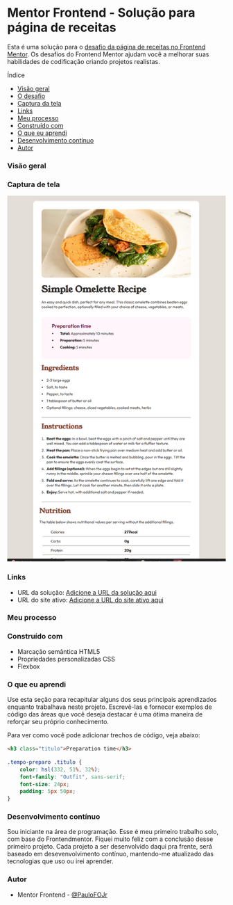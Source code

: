 
# Mentor Frontend - Solução para página de receitas

Esta é uma solução para o [desafio da página de receitas no Frontend Mentor](https://www.frontendmentor.io/challenges/recipe-page-KiTsR8QQKm). Os desafios do Frontend Mentor ajudam você a melhorar suas habilidades de codificação criando projetos realistas.

Índice

- [Visão geral](#visão-geral)
- [O desafio](#the-challenge)
- [Captura da tela](#captura-de-tela)
- [Links](#links)
- [Meu processo](#meu-processo)
- [Construído com](#construído-com)
- [O que eu aprendi](#o-que-eu-aprendi)
- [Desenvolvimento contínuo](#continued-development)
- [Autor](#autor)


### Visão geral

### Captura de tela

![Captura da tela](Captura%20de%20tela%202025-05-13.png)

### Links

- URL da solução: [Adicione a URL da solução aqui](https://your-solution-url.com)
- URL do site ativo: [Adicione a URL do site ativo aqui](https://your-live-site-url.com)

### Meu processo

### Construído com

- Marcação semântica HTML5
- Propriedades personalizadas CSS
- Flexbox

### O que eu aprendi

Use esta seção para recapitular alguns dos seus principais aprendizados enquanto trabalhava neste projeto. Escrevê-las e fornecer exemplos de código das áreas que você deseja destacar é uma ótima maneira de reforçar seu próprio conhecimento.

Para ver como você pode adicionar trechos de código, veja abaixo:
``` HTML
<h3 class="titulo">Preparation time</h3>
```
```css
.tempo-preparo .titulo {
    color: hsl(332, 51%, 32%);
    font-family: "Outfit", sans-serif;
    font-size: 24px;
    padding: 5px 50px;
}
```

### Desenvolvimento contínuo

Sou iniciante na área de programação. Esse é meu primeiro trabalho solo, com base do Frontendmentor. Fiquei muito feliz com a conclusão desse primeiro projeto. Cada projeto a ser desenvolvido daqui pra frente, será baseado em desevenvolvimento contínuo, mantendo-me atualizado das tecnologias que uso ou irei aprender.

### Autor

- Mentor Frontend - [@PauloFOJr](https://www.frontendmentor.io/profile/PauloFOJr)
